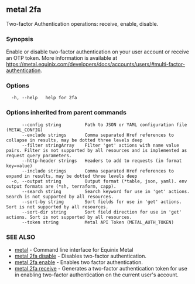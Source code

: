 ## metal 2fa

Two-factor Authentication operations: receive, enable, disable.

### Synopsis

Enable or disable two-factor authentication on your user account or receive an OTP token. More information is available at https://metal.equinix.com/developers/docs/accounts/users/#multi-factor-authentication.

### Options

```
  -h, --help   help for 2fa
```

### Options inherited from parent commands

```
      --config string         Path to JSON or YAML configuration file (METAL_CONFIG)
      --exclude strings       Comma separated Href references to collapse in results, may be dotted three levels deep
      --filter stringArray    Filter 'get' actions with name value pairs. Filter is not supported by all resources and is implemented as request query parameters.
      --http-header strings   Headers to add to requests (in format key=value)
      --include strings       Comma separated Href references to expand in results, may be dotted three levels deep
  -o, --output string         Output format (*table, json, yaml). env output formats are (*sh, terraform, capp).
      --search string         Search keyword for use in 'get' actions. Search is not supported by all resources.
      --sort-by string        Sort fields for use in 'get' actions. Sort is not supported by all resources.
      --sort-dir string       Sort field direction for use in 'get' actions. Sort is not supported by all resources.
      --token string          Metal API Token (METAL_AUTH_TOKEN)
```

### SEE ALSO

* [metal](metal.md)	 - Command line interface for Equinix Metal
* [metal 2fa disable](metal_2fa_disable.md)	 - Disables two-factor authentication.
* [metal 2fa enable](metal_2fa_enable.md)	 - Enables two factor authentication.
* [metal 2fa receive](metal_2fa_receive.md)	 - Generates a two-factor authentication token for use in enabling two-factor authentication on the current user's account.

